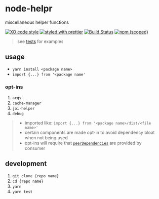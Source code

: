 # node-helpr

miscellaneous helper functions

[![XO code style](https://img.shields.io/badge/code_style-XO-5ed9c7.svg)](https://github.com/sindresorhus/xo)
[![styled with prettier](https://img.shields.io/badge/styled_with-prettier-ff69b4.svg)](https://github.com/prettier/prettier)
[![Build Status](https://travis-ci.org/the-watchmen/node-helpr.svg?branch=master)](https://travis-ci.org/the-watchmen/node-helpr)
[![npm (scoped)](https://img.shields.io/npm/v/@watchmen/helpr.svg)](https://img.shields.io/npm/v/@watchmen/helpr.svg)

> see [tests](test) for examples

## usage

* `yarn install <package name>`
* `import {...} from '<package name'`

### opt-ins

1. `args`
1. `cache-manager`
1. `joi-helper`
1. `debug`

> * imported like: `import {...} from '<package name>/dist/<file name>'`
> * certain components are made opt-in to avoid dependency bloat when not being used
> * opt-ins will require that [`peerDependencies`](https://docs.npmjs.com/files/package.json#peerdependencies) are provided by consumer

## development

1. `git clone {repo name}`
1. `cd {repo name}`
1. `yarn`
1. `yarn test`
